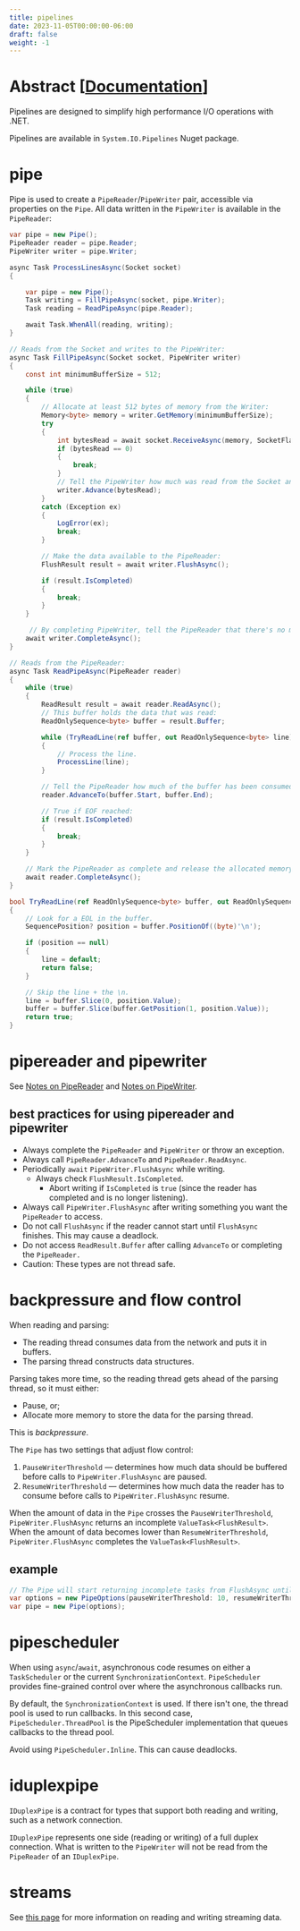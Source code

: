 ```yaml
---
title: pipelines
date: 2023-11-05T00:00:00-06:00
draft: false
weight: -1
---
```


# Abstract [[Documentation](https://learn.microsoft.com/en-us/dotnet/standard/io/pipelines)]  

Pipelines are designed to simplify high performance I/O operations with .NET.

Pipelines are available in `System.IO.Pipelines` Nuget package.

# pipe
Pipe is used to create a `PipeReader`/`PipeWriter` pair, accessible via properties on the `Pipe`. All data written in the `PipeWriter` is available in the `PipeReader`:
```cs
var pipe = new Pipe();
PipeReader reader = pipe.Reader;
PipeWriter writer = pipe.Writer;
```

```cs
async Task ProcessLinesAsync(Socket socket)
{

    var pipe = new Pipe();
    Task writing = FillPipeAsync(socket, pipe.Writer);
    Task reading = ReadPipeAsync(pipe.Reader);

    await Task.WhenAll(reading, writing);
}

// Reads from the Socket and writes to the PipeWriter:
async Task FillPipeAsync(Socket socket, PipeWriter writer)
{
    const int minimumBufferSize = 512;

    while (true)
    {
        // Allocate at least 512 bytes of memory from the Writer:
        Memory<byte> memory = writer.GetMemory(minimumBufferSize);
        try
        {
            int bytesRead = await socket.ReceiveAsync(memory, SocketFlags.None);
            if (bytesRead == 0)
            {
                break;
            }
            // Tell the PipeWriter how much was read from the Socket and written to the buffer:
            writer.Advance(bytesRead);
        }
        catch (Exception ex)
        {
            LogError(ex);
            break;
        }

        // Make the data available to the PipeReader:
        FlushResult result = await writer.FlushAsync();

        if (result.IsCompleted)
        {
            break;
        }
    }

     // By completing PipeWriter, tell the PipeReader that there's no more data coming.
    await writer.CompleteAsync();
}

// Reads from the PipeReader:
async Task ReadPipeAsync(PipeReader reader)
{
    while (true)
    {
        ReadResult result = await reader.ReadAsync();
        // This buffer holds the data that was read:
        ReadOnlySequence<byte> buffer = result.Buffer;

        while (TryReadLine(ref buffer, out ReadOnlySequence<byte> line))
        {
            // Process the line.
            ProcessLine(line);
        }

        // Tell the PipeReader how much of the buffer has been consumed and examined:
        reader.AdvanceTo(buffer.Start, buffer.End);

        // True if EOF reached:
        if (result.IsCompleted)
        {
            break;
        }
    }

    // Mark the PipeReader as complete and release the allocated memory:
    await reader.CompleteAsync();
}

bool TryReadLine(ref ReadOnlySequence<byte> buffer, out ReadOnlySequence<byte> line)
{
    // Look for a EOL in the buffer.
    SequencePosition? position = buffer.PositionOf((byte)'\n');

    if (position == null)
    {
        line = default;
        return false;
    }

    // Skip the line + the \n.
    line = buffer.Slice(0, position.Value);
    buffer = buffer.Slice(buffer.GetPosition(1, position.Value));
    return true;
}
```

# pipereader and pipewriter
See [Notes on PipeReader](../pipereader) and [Notes on PipeWriter](../pipewriter).

## best practices for using pipereader and pipewriter
- Always complete the `PipeReader` and `PipeWriter` or throw an exception.
- Always call `PipeReader.AdvanceTo` and `PipeReader.ReadAsync`.
- Periodically `await` `PipeWriter.FlushAsync` while writing.
  - Always check `FlushResult.IsCompleted`.
    - Abort writing if `IsCompleted` is `true` (since the reader has completed and is no longer listening).
- Always call `PipeWriter.FlushAsync` after writing something you want the `PipeReader` to access.
- <r>Do not</r> call `FlushAsync` if the reader cannot start until `FlushAsync` finishes. This may cause a deadlock.
- <r>Do not</r> access `ReadResult.Buffer` after calling `AdvanceTo` or completing the `PipeReader.`
- <o>Caution</o>: These types are not thread safe.

# backpressure and flow control
When reading and parsing:
* The reading thread consumes data from the network and puts it in buffers.
* The parsing thread constructs data structures.

Parsing takes more time, so the reading thread gets ahead of the parsing thread, so it must either:
* Pause, or;
* Allocate more memory to store the data for the parsing thread.

This is *backpressure*.  

The `Pipe` has two settings that adjust flow control:
1. `PauseWriterThreshold` — determines how much data should be buffered before calls to `PipeWriter.FlushAsync` are paused.
2. `ResumeWriterThreshold` — determines how much data the reader has to consume before calls to `PipeWriter.FlushAsync` resume.

When the amount of data in the `Pipe` crosses the `PauseWriterThreshold`, `PipeWriter.FlushAsync` returns an incomplete `ValueTask<FlushResult>`.
When the amount of data becomes lower than `ResumeWriterThreshold`, `PipeWriter.FlushAsync` completes the `ValueTask<FlushResult>`.

## example
```cs
// The Pipe will start returning incomplete tasks from FlushAsync until the reader examines at least 5 bytes:
var options = new PipeOptions(pauseWriterThreshold: 10, resumeWriterThreshold: 5);
var pipe = new Pipe(options);
```

# pipescheduler
When using `async`/`await`, asynchronous code resumes on either a `TaskScheduler` or the current `SynchronizationContext`. 
`PipeScheduler` provides fine-grained control over where the asynchronous callbacks run.

By default, the `SynchronizationContext` is used. If there isn't one, the thread pool is used to run callbacks. In this second case,
`PipeScheduler.ThreadPool` is the PipeScheduler implementation that queues callbacks to the thread pool.

<o>Avoid using `PipeScheduler.Inline`</o>. This can cause deadlocks.

# iduplexpipe
`IDuplexPipe` is a contract for types that support both reading and writing, such as a network connection.

`IDuplexPipe` represents one side (reading or writing) of a full duplex connection. What is written to the `PipeWriter` will
not be read from the `PipeReader` of an `IDuplexPipe`.

# streams
See [this page](https://learn.microsoft.com/en-us/dotnet/standard/io/pipelines#streams) for more information on reading and writing streaming data.